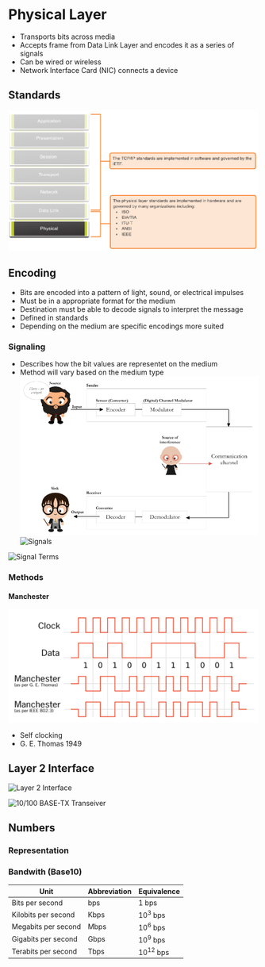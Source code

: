 # Physical Layer
- Transports bits across media
- Accepts frame from Data Link Layer and encodes it as a series of signals
- Can be wired or wireless
- Network Interface Card (NIC) connects a device

## Standards

![Physical Layer Standards](physical_layer_standards.PNG)

## Encoding
- Bits are encoded into a pattern of light, sound, or electrical impulses
- Must be in a appropriate format for the medium
- Destination must be able to decode signals to interpret the message
- Defined in standards
- Depending on the medium are specific encodings more suited

### Signaling
- Describes how the bit values are representet on the medium
- Method will vary based on the medium type
![Signal Processing](signal_processing.PNG)
![Signals](https://slideplayer.com/slide/17897684/108/images/9/Purpose+of+the+Physical+Layer+Physical+Layer+Media.jpg)

![Signal Terms](https://slideplayer.com/slide/13937000/85/images/3/Effects+on+Signal+Attenuation%3A+Distortion%3A+Noise%3A+Error%3A.jpg)

### Methods

#### Manchester

![Manchester Encoding](manchester.PNG)

- Self clocking
- G. E. Thomas 1949

## Layer 2 Interface

![Layer 2 Interface](https://www.acmesystems.it/www/pcb_ethernet/MAC2PHY.png)

![10/100 BASE-TX Transeiver](https://images.ctfassets.net/vne94x762vsn/8gb8YBZqwwGyYyKQs4oMq/6c2d58d685d38c4b816e83928a078a09/ethernet5.png)

## Numbers

### Representation

### Bandwith (Base10)
Unit | Abbreviation | Equivalence
-----|--------------|------------
Bits per second | bps | $1$ bps
Kilobits per second | Kbps | $10^3$ bps
Megabits per second | Mbps | $10^6$ bps
Gigabits per second | Gbps | $10^9$ bps
Terabits per second | Tbps | $10^{12}$ bps


